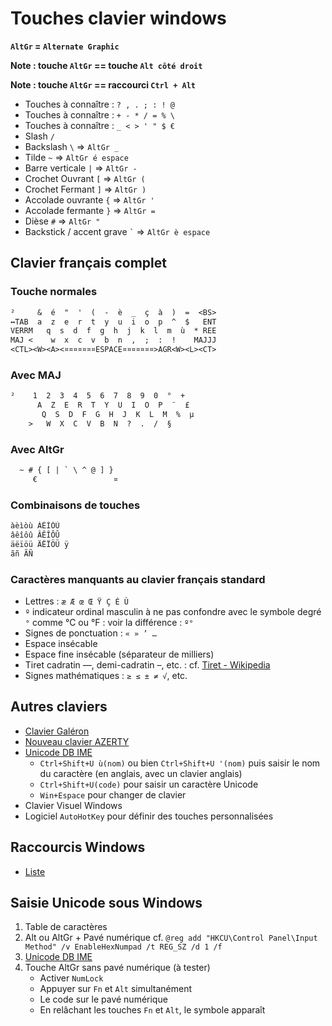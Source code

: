 ﻿# Touches clavier windows

**`AltGr` = `Alternate Graphic`**

**Note : touche `AltGr` == touche `Alt côté droit`**

**Note : touche `AltGr` == raccourci `Ctrl + Alt`**

- Touches à connaître : `? , . ; : ! @`
- Touches à connaître : `+ - * / = % \`
- Touches à connaître : `_ < > ' " $ €`
- Slash `/`
- Backslash `\` => `AltGr _`
- Tilde `~` => `AltGr é espace`
- Barre verticale `|` => `AltGr -`
- Crochet Ouvrant `[` => `AltGr (`
- Crochet Fermant `]` => `AltGr )`
- Accolade ouvrante `{` => `AltGr '`
- Accolade fermante `}` => `AltGr =`
- Dièse `#` => `AltGr "`
- Backstick / accent grave `` ` `` => `AltGr è espace`

## Clavier français complet

### Touche normales

```txt
²     &  é  "  '  (  -  è  _  ç  à  )  =  <BS>
↔TAB  a  z  e  r  t  y  u  i  o  p  ^  $   ENT
VERRM   q  s  d  f  g  h  j  k  l  m  ù  * REE
MAJ <    w  x  c  v  b  n  ,  ;  :  !    MAJJJ
<CTL><W><A><¤¤¤¤¤¤¤ESPACE¤¤¤¤¤¤¤>AGR<W><L><CT>
```

### Avec MAJ

```txt
²    1  2  3  4  5  6  7  8  9  0  °  +
      A  Z  E  R  T  Y  U  I  O  P  ¨  £
       Q  S  D  F  G  H  J  K  L  M  %  µ
    >   W  X  C  V  B  N  ?  .  /  §
```

### Avec AltGr

```txt
  ~ # { [ | ` \ ^ @ ] }
     €                 ¤
```

### Combinaisons de touches

```txt
àèìòù ÀÈÌÒÙ
âêîôû ÂÊÎÔÛ
äëïöü ÄËÏÖÜ ÿ
ãñ ÃÑ
```

### Caractères manquants au clavier français standard

- Lettres : `æ Æ œ Œ Ÿ Ç É Ù`
- `º` indicateur ordinal masculin à ne pas confondre avec le symbole degré `°` comme °C ou °F : voir la différence : `º°`
- Signes de ponctuation : `« » ’ …`
- Espace insécable
- Espace fine insécable (séparateur de milliers)
- Tiret cadratin —, demi-cadratin –, etc. : cf. [Tiret - Wikipedia](https://fr.wikipedia.org/wiki/Tiret)
- Signes mathématiques : `≥ ≤ ± ≠ √`, etc.

## Autres claviers

- [Clavier Galéron](http://accentuez.mon.nom.free.fr/Clavier-Galeron.php)
- [Nouveau clavier AZERTY](http://norme-azerty.fr/)
- [Unicode DB IME](https://sourceforge.net/projects/itf-unicode-db/)
  - `Ctrl+Shift+U ù(nom)` ou bien `Ctrl+Shift+U '(nom)` puis saisir le nom du caractère (en anglais, avec un clavier anglais)
  - `Ctrl+Shift+U(code)` pour saisir un caractère Unicode
  - `Win+Espace` pour changer de clavier
- Clavier Visuel Windows
- Logiciel `AutoHotKey` pour définir des touches personnalisées

## Raccourcis Windows

- [Liste](https://www.mediaforma.com/windows-10-raccourcis-simples-touche-windows/)

## Saisie Unicode sous Windows

1. Table de caractères
2. Alt ou AltGr + Pavé numérique cf. `@reg add "HKCU\Control Panel\Input Method" /v EnableHexNumpad /t REG_SZ /d 1 /f`
3. [Unicode DB IME](https://sourceforge.net/projects/itf-unicode-db/)
4. Touche AltGr sans pavé numérique (à tester)
   - Activer `NumLock`
   - Appuyer sur `Fn` et `Alt` simultanément
   - Le code sur le pavé numérique
   - En relâchant les touches `Fn` et `Alt`, le symbole apparaît
